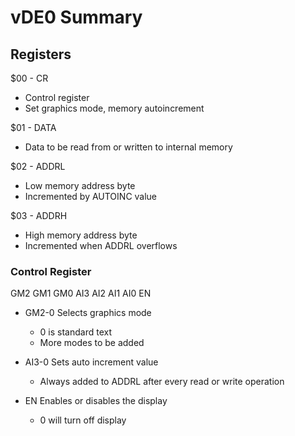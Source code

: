 # vDE0 Summary

## Registers

$00 - CR
  - Control register
  - Set graphics mode, memory autoincrement
  
$01 - DATA
  - Data to be read from or written to internal memory
  
$02 - ADDRL
  - Low memory address byte
  - Incremented by AUTOINC value
  
$03 - ADDRH
  - High memory address byte
  - Incremented when ADDRL overflows
  

### Control Register
GM2 GM1 GM0 AI3 AI2 AI1 AI0 EN
 - GM2-0 Selects graphics mode
   - 0 is standard text
   - More modes to be added
 
 - AI3-0 Sets auto increment value
   - Always added to ADDRL after every read or write operation
   
 - EN Enables or disables the display
   - 0 will turn off display